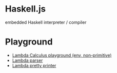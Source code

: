 # Haskell.js
embedded Haskell interpreter / compiler

# Playground

  + [Lambda Calculus playground (env, non-primitive)](https://cindylinz.github.io/Haskell.js/lambda-calculus.html)
  + [Lambda parser](https://cindylinz.github.io/Haskell.js/lambda-parser.html)
  + [Lambda pretty printer](https://cindylinz.github.io/Haskell.js/lambda-pretty-printer.html)
